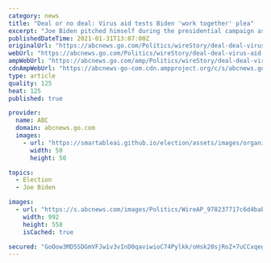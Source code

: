 ```yaml
---
category: news
title: "Deal or no deal: Virus aid tests Biden 'work together' plea"
excerpt: "Joe Biden pitched himself during the presidential campaign as someone who could “get people working together” and lower the temperature in a Washington overheated by Donald Trump"
publishedDateTime: 2021-01-31T13:07:00Z
originalUrl: "https://abcnews.go.com/Politics/wireStory/deal-deal-virus-aid-tests-biden-work-plea-75594577"
webUrl: "https://abcnews.go.com/Politics/wireStory/deal-deal-virus-aid-tests-biden-work-plea-75594577"
ampWebUrl: "https://abcnews.go.com/amp/Politics/wireStory/deal-deal-virus-aid-tests-biden-work-plea-75594577"
cdnAmpWebUrl: "https://abcnews-go-com.cdn.ampproject.org/c/s/abcnews.go.com/amp/Politics/wireStory/deal-deal-virus-aid-tests-biden-work-plea-75594577"
type: article
quality: 125
heat: 125
published: true

provider:
  name: ABC
  domain: abcnews.go.com
  images:
    - url: "https://smartableai.github.io/election/assets/images/organizations/abcnews.go.com-50x50.jpg"
      width: 50
      height: 50

topics:
  - Election
  - Joe Biden

images:
  - url: "https://s.abcnews.com/images/Politics/WireAP_978237717c6d4baba3ceefba96afa20d_16x9_992.jpg"
    width: 992
    height: 558
    isCached: true

secured: "GoOow3MD5SDGmVFJw1v3vInD0qaviwioC74Pylkk/oHsk20sjRoZ+7uCCxqegunV7YjaEGUK/zAezFBOZr+r1vHUzpUat/7ocEt+dRO8GuiuFitpgIYvI5XO0iokgGLjHqF7NgrGBhGLTQnZtv5uPKKxiwh5C2v4etiaix0d85P9vIWUy2shnLJIIzq3HpWGxx1VL9pTT4dlsVl16DQU9EO47cPeADLL+aZjCRkaK+N0pjk4pExpyzRZrw+v2pvVNH53L8VByYddoUeWi/pmZYDFrMQxqfUwWPjgZ5O/iJpQLZG4kK1K698qxx/TAg5j25zYL2M1Chhm8FLPKECASZDK+0JjMvkFGiq8hnOMPBY=;6iXBq3Yk0aH0cgaxnUWIUA=="
---
```


